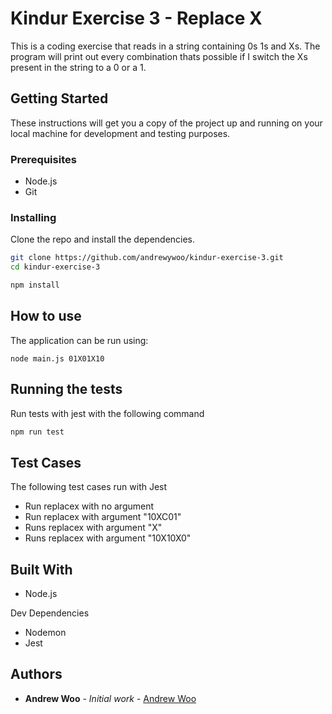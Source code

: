 # Kindur Exercise 3 - Replace X

This is a coding exercise that reads in a string containing 0s 1s and Xs. The program will print out every combination thats possible if I switch the Xs present in the string to a 0 or a 1.

## Getting Started

These instructions will get you a copy of the project up and running on your local machine for development and testing purposes.

### Prerequisites

- Node.js
- Git

### Installing

Clone the repo and install the dependencies.

```bash
git clone https://github.com/andrewywoo/kindur-exercise-3.git
cd kindur-exercise-3
```

```bash
npm install
```

## How to use

The application can be run using:

```
node main.js 01X01X10
```

## Running the tests

Run tests with jest with the following command

```bash
npm run test
```

## Test Cases

The following test cases run with Jest

- Run replacex with no argument
- Run replacex with argument "10XC01"
- Runs replacex with argument "X"
- Runs replacex with argument "10X10X0"

## Built With

- Node.js

Dev Dependencies

- Nodemon
- Jest

## Authors

- **Andrew Woo** - _Initial work_ - [Andrew Woo](https://github.com/andrewywoo)

